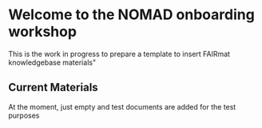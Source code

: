 # Welcome to the **NOMAD onboarding workshop** 

This is the work in progress to prepare a template to insert FAIRmat knowledgebase materials"


## Current Materials

At the moment, just empty and test documents are added for the test purposes

